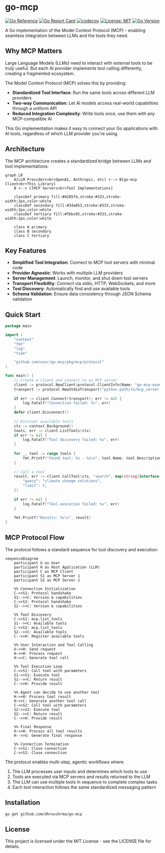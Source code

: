 # go-mcp

[![Go Reference](https://pkg.go.dev/badge/github.com/dhruvshrma/go-mcp.svg)](https://pkg.go.dev/github.com/dhruvshrma/go-mcp)
[![Go Report Card](https://goreportcard.com/badge/github.com/dhruvshrma/go-mcp)](https://goreportcard.com/report/github.com/dhruvshrma/go-mcp)
[![codecov](https://codecov.io/gh/dhruvshrma/go-mcp/graph/badge.svg?token=AKXHB7UR57)](https://codecov.io/gh/dhruvshrma/go-mcp)
[![License: MIT](https://img.shields.io/badge/License-MIT-yellow.svg)](https://opensource.org/licenses/MIT)
[![Go Version](https://img.shields.io/github/go-mod/go-version/dhruvshrma/go-mcp)](https://github.com/dhruvshrma/go-mcp)

A Go implementation of the Model Context Protocol (MCP) - enabling seamless integration between LLMs and the tools they need.

## Why MCP Matters

Large Language Models (LLMs) need to interact with external tools to be truly useful. But each AI provider implements tool calling differently, creating a fragmented ecosystem.

The Model Context Protocol (MCP) solves this by providing:

- **Standardized Tool Interface**: Run the same tools across different LLM providers
- **Two-way Communication**: Let AI models access real-world capabilities through a uniform API
- **Reduced Integration Complexity**: Write tools once, use them with any MCP-compatible AI

This Go implementation makes it easy to connect your Go applications with AI tools, regardless of which LLM provider you're using.

## Architecture

The MCP architecture creates a standardized bridge between LLMs and tool implementations:

```mermaid
graph LR
    A[LLM Providers<br>OpenAI, Anthropic, etc] <--> B[go-mcp Client<br>This Library]
    B <--> C[MCP Servers<br>Tool Implementations]
    
    classDef primary fill:#4285f4,stroke:#333,stroke-width:2px,color:white
    classDef secondary fill:#34a853,stroke:#333,stroke-width:2px,color:white
    classDef tertiary fill:#fbbc05,stroke:#333,stroke-width:2px,color:white
    
    class A primary
    class B secondary
    class C tertiary
```

## Key Features

- **Simplified Tool Integration**: Connect to MCP tool servers with minimal code
- **Provider Agnostic**: Works with multiple LLM providers 
- **Server Management**: Launch, monitor, and shut down tool servers
- **Transport Flexibility**: Connect via stdio, HTTP, WebSockets, and more
- **Tool Discovery**: Automatically find and use available tools
- **Schema Validation**: Ensure data consistency through JSON Schema validation

## Quick Start

```go
package main

import (
	"context"
	"fmt"
	"log"
	"time"

	"github.com/user/go-mcp/pkg/mcp/protocol"
)

func main() {
	// Create a client and connect to an MCP server
	client := protocol.NewClient(protocol.ClientInfo{Name: "go-mcp-example", Version: "1.0.0"})
	transport := protocol.NewStdioTransport("python path/to/mcp_server.py")
	
	if err := client.Connect(transport); err != nil {
		log.Fatalf("Connection failed: %v", err)
	}
	defer client.Disconnect()
	
	// Discover available tools
	ctx := context.Background()
	tools, err := client.ListTools(ctx)
	if err != nil {
		log.Fatalf("Tool discovery failed: %v", err)
	}
	
	for _, tool := range tools {
		fmt.Printf("Found tool: %s - %s\n", tool.Name, tool.Description)
	}
	
	// Call a tool
	result, err := client.CallTool(ctx, "search", map[string]interface{}{
		"query": "climate change solutions",
		"limit": 5,
	})
	
	if err != nil {
		log.Fatalf("Tool execution failed: %v", err)
	}
	
	fmt.Printf("Results: %v\n", result)
}
```

## MCP Protocol Flow

The protocol follows a standard sequence for tool discovery and execution:

```mermaid
sequenceDiagram
    participant U as User
    participant H as Host Application (LLM)
    participant C as MCP Client
    participant S1 as MCP Server 1
    participant S2 as MCP Server 2
    
    %% Connection Initialization
    C->>S1: Protocol handshake
    S1-->>C: Version & capabilities
    C->>S2: Protocol handshake
    S2-->>C: Version & capabilities
    
    %% Tool Discovery
    C->>S1: mcp.list_tools
    S1-->>C: Available tools
    C->>S2: mcp.list_tools
    S2-->>C: Available tools
    C-->>H: Register available tools
    
    %% User Interaction and Tool Calling
    U->>H: Send request
    H->>H: Process request
    H->>C: Generate tool call
    
    %% Tool Execution Loop
    C->>S1: Call tool with parameters
    S1->>S1: Execute tool
    S1-->>C: Return result
    C-->>H: Provide result
    
    %% Agent can decide to use another tool
    H->>H: Process tool result
    H->>C: Generate another tool call
    C->>S2: Call tool with parameters
    S2->>S2: Execute tool
    S2-->>C: Return result
    C-->>H: Provide result
    
    %% Final Response
    H->>H: Process all tool results
    H-->>U: Generate final response
    
    %% Connection Termination
    C->>S1: Close connection
    C->>S2: Close connection
```

The protocol enables multi-step, agentic workflows where:
1. The LLM processes user inputs and determines which tools to use
2. Tools are executed via MCP servers and results returned to the LLM
3. The LLM can use multiple tools in sequence to complete complex tasks
4. Each tool interaction follows the same standardized messaging pattern

## Installation

```bash
go get github.com/dhruvshrma/go-mcp
```

## License

This project is licensed under the MIT License - see the LICENSE file for details.
